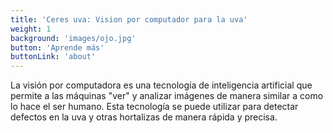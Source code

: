 ```yaml
---
title: 'Ceres uva: Vision por computador para la uva'
weight: 1
background: 'images/ojo.jpg'
button: 'Aprende más'
buttonLink: 'about'
---
```


La visión por computadora es una tecnología de inteligencia artificial que permite a las máquinas "ver" y analizar imágenes de manera similar a como lo hace el ser humano. Esta tecnología se puede utilizar para detectar defectos en la uva y otras hortalizas de manera rápida y precisa.